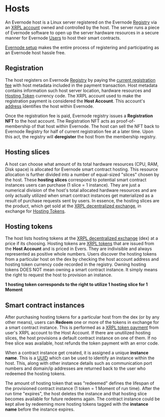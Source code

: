 # Hosts
An Evernode host is a Linux server registered on the Evernode [Registry](../registry/index.md) via an [XRPL account](https://xrpl.org/accounts.html) owned and controlled by the host. The server runs a piece of Evernode software to open up the server hardware resources in a secure manner for Evernode [Users](../users/index.md) to host their smart contracts.

[Evernode setup]() makes the entire process of registering and participating as an Evernode host hassle free.

## Registration
The host registers on Evernode [Registry](../registry/index.md) by paying the [current registration fee](../tokenomics/index.md#regfee) with host metadata included in the payment transaction. Host metadata contains information such host server location, hardware resources and [Hosting Token](#hosting-tokens) currency code. The XRPL account used to make the registration payment is considered the **Host Account**. This account's [address](https://xrpl.org/accounts.html#addresses) identifies the host within Evernode.

Once the registration fee is paid, Evernode registry issues a **Registration NFT** to the host account. The Registration NFT acts as proof-of-membership of that host within Evernode. The host can sell the NFT back to Evernode Registry for half of current registration fee at a later time. Upon this act, the registry will **deregister** the host from the membership registry.

## Hosting slices
A host can choose what amount of its total hardware resources (CPU, RAM, Disk space) is allocated for Evernode smart contract hosting. This resource allocation is further divided into a number of equal-sized "slices" chosen by the host. These **hosting slices** correspond to potential smart contract instances users can purchase (1 slice = 1 instance). They are just a numerical division of the host's total allocated hardware resources and are only actually utilized when smart contract instances get materialized as a result of purchase requests sent by users. In essence, the hosting slices are the product, which get sold at the [XRPL decentralized exchange](https://xrpl.org/decentralized-exchange.html), in exchange for [Hosting Tokens](#hosting-tokens).

## Hosting tokens
The host lists hosting tokens at the [XRPL decentralized exchange](https://xrpl.org/decentralized-exchange.html) (dex) at a price if its choosing. Hosting tokens are [XRPL tokens](https://xrpl.org/tokens.html) that are issued from the **Host Account** and is priced in Evers. They are indivisible and always represented as positive whole numbers. Users discover the hosting tokens from a particular host on the dex by checking the host account address and hosting token currency code recorded in the registry. Owning hosting tokens DOES NOT mean owning a smart contract instance. It simply means the right to request the host to provision an instance.

**1 hosting token corresponds to the right to utilize 1 hosting slice for 1 Moment**

## Smart contract instances
After purchasing hosting tokens for a particular host from the dex (or by any other means), users can **Redeem** one or more of the tokens in exchange for a smart contract instance. This is performed as a [XRPL token payment](https://xrpl.org/cross-currency-payments.html) from user's XRPL account to the Host Account. If there are unutilized hosting slices, the host provisions a default contract instance on one of them. If no free slice was available, host refunds the token payment with an error code.

When a contract instance get created, it is assigned a unique **instance name**. This is a [UUID](https://en.wikipedia.org/wiki/Universally_unique_identifier) which can be used to identify an instance within the host. This, along with other instance details such as communication port numbers and domain/ip addresses are returned back to the user who redeemed the hosting tokens.

The amount of hosting token that was "redeemed" defines the lifespan of the provisioned contract instance (1 token = 1 Moment of run time). After the run time "expires", the host deletes the instance and that hosting slice becomes available for future redeems again. The contract instance could be kept alive by redeeming more hosting tokens tagged with the **instance name** before the instance expires.